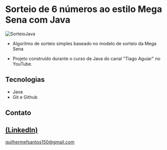 # Sorteio de 6 números ao estilo Mega Sena com Java

![SorteioJava](https://github.com/user-attachments/assets/c029e110-b1ab-4e57-b4fa-0c7a5e201923)
 
 - Algoritmo de sorteio simples baseado no modelo de sorteio da Mega Sena

 - Projeto construído durante o curso de Java do canal "Tiago Aguiar" no YouTube.

## Tecnologias

- Java
- Git e Github

## Contato
[(LinkedIn)](https://www.linkedin.com/in/guilherme-freitas-9901a220b/)
-----
guilhermefsantos150@gmail.com
